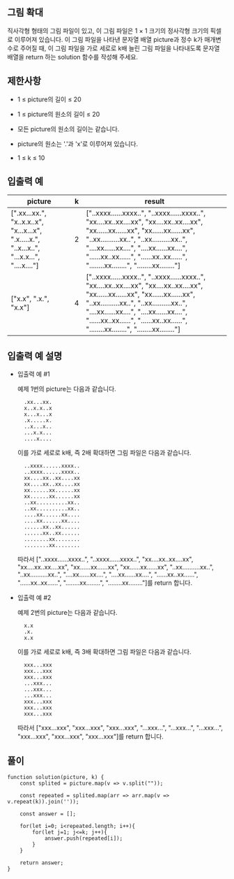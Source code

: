 ## 그림 확대

직사각형 형태의 그림 파일이 있고, 이 그림 파일은 1 × 1 크기의 정사각형 크기의 픽셀로 이루어져 있습니다. 이 그림 파일을 나타낸 문자열 배열 picture과 정수 k가 매개변수로 주어질 때, 이 그림 파일을 가로 세로로 k배 늘린 그림 파일을 나타내도록 문자열 배열을 return 하는 solution 함수를 작성해 주세요.

## 제한사항

- 1 ≤ picture의 길이 ≤ 20

- 1 ≤ picture의 원소의 길이 ≤ 20

- 모든 picture의 원소의 길이는 같습니다.

- picture의 원소는 '.'과 'x'로 이루어져 있습니다.

- 1 ≤ k ≤ 10

## 입출력 예

| picture                                                                                     | k   | result                                                                                                                                                                                                                                                                                                               |
| ------------------------------------------------------------------------------------------- | --- | -------------------------------------------------------------------------------------------------------------------------------------------------------------------------------------------------------------------------------------------------------------------------------------------------------------------- |
| [".xx...xx.", "x..x.x..x", "x...x...x", ".x.....x.", "..x...x..", "...x.x...", "....x...."] | 2   | ["..xxxx......xxxx..", "..xxxx......xxxx..", "xx....xx..xx....xx", "xx....xx..xx....xx", "xx......xx......xx", "xx......xx......xx", "..xx..........xx..", "..xx..........xx..", "....xx......xx....", "....xx......xx....", "......xx..xx......", "......xx..xx......", "........xx........", "........xx........"] |
| ["x.x", ".x.", "x.x"]                                                                       | 4   | ["..xxxx......xxxx..", "..xxxx......xxxx..", "xx....xx..xx....xx", "xx....xx..xx....xx", "xx......xx......xx", "xx......xx......xx", "..xx..........xx..", "..xx..........xx..", "....xx......xx....", "....xx......xx....", "......xx..xx......", "......xx..xx......", "........xx........", "........xx........"] |

## 입출력 예 설명

- 입출력 예 #1

  예제 1번의 picture는 다음과 같습니다.

  ```
    .xx...xx.
    x..x.x..x
    x...x...x
    .x.....x.
    ..x...x..
    ...x.x...
    ....x....
  ```

  이를 가로 세로로 k배, 즉 2배 확대하면 그림 파일은 다음과 같습니다.

  ```
    ..xxxx......xxxx..
    ..xxxx......xxxx..
    xx....xx..xx....xx
    xx....xx..xx....xx
    xx......xx......xx
    xx......xx......xx
    ..xx..........xx..
    ..xx..........xx..
    ....xx......xx....
    ....xx......xx....
    ......xx..xx......
    ......xx..xx......
    ........xx........
    ........xx........
  ```

  따라서 ["..xxxx......xxxx..", "..xxxx......xxxx..", "xx....xx..xx....xx", "xx....xx..xx....xx", "xx......xx......xx", "xx......xx......xx", "..xx..........xx..", "..xx..........xx..", "....xx......xx....", "....xx......xx....", "......xx..xx......", "......xx..xx......", "........xx........", "........xx........"]를 return 합니다.

- 입출력 예 #2

  예제 2번의 picture는 다음과 같습니다.

  ```
    x.x
    .x.
    x.x
  ```

  이를 가로 세로로 k배, 즉 3배 확대하면 그림 파일은 다음과 같습니다.

  ```
    xxx...xxx
    xxx...xxx
    xxx...xxx
    ...xxx...
    ...xxx...
    ...xxx...
    xxx...xxx
    xxx...xxx
    xxx...xxx
  ```

  따라서 ["xxx...xxx", "xxx...xxx", "xxx...xxx", "...xxx...", "...xxx...", "...xxx...", "xxx...xxx", "xxx...xxx", "xxx...xxx"]를 return 합니다.

## 풀이

```
function solution(picture, k) {
    const splited = picture.map(v => v.split(""));

    const repeated = splited.map(arr => arr.map(v => v.repeat(k)).join(''));

    const answer = [];

    for(let i=0; i<repeated.length; i++){
        for(let j=1; j<=k; j++){
            answer.push(repeated[i]);
        }
    }

    return answer;
}
```
